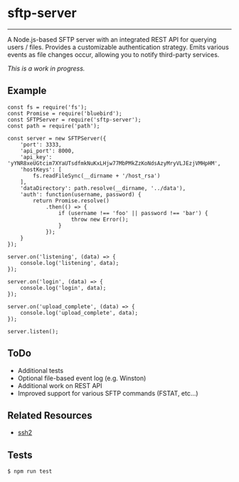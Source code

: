 # sftp-server

---

A Node.js-based SFTP server with an integrated REST API for querying users / files. Provides a customizable authentication strategy. Emits various events as file changes occur, allowing you to notify third-party services.

*This is a work in progress.*


## Example

```
const fs = require('fs');
const Promise = require('bluebird');
const SFTPServer = require('sftp-server');
const path = require('path');

const server = new SFTPServer({
    'port': 3333,
    'api_port': 8000,
    'api_key': 'yYNR8xeUGtcim7XYaUTsdfmkNuKxLHjw77MbPMkZzKoNdsAzyMryVLJEzjVMHpHM',
    'hostKeys': [
        fs.readFileSync(__dirname + '/host_rsa')
    ],
    'dataDirectory': path.resolve(__dirname, '../data'),
    'auth': function(username, password) {
        return Promise.resolve()
            .then(() => {
                if (username !== 'foo' || password !== 'bar') {
                    throw new Error();
                }
            });
    }
});

server.on('listening', (data) => {
    console.log('listening', data);
});

server.on('login', (data) => {
    console.log('login', data);
});

server.on('upload_complete', (data) => {
    console.log('upload_complete', data);
});

server.listen();
```

## ToDo

- Additional tests
- Optional file-based event log (e.g. Winston)
- Additional work on REST API
- Improved support for various SFTP commands (FSTAT, etc...)

## Related Resources

- [ssh2](https://github.com/mscdex/ssh2)

## Tests

```
$ npm run test
```
